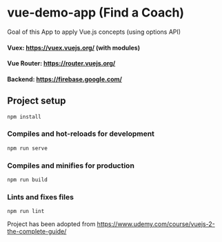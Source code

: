 # vue-demo-app (Find a Coach)
Goal of this App to apply Vue.js concepts (using options API)

#### Vuex: https://vuex.vuejs.org/ (with modules)
#### Vue Router: https://router.vuejs.org/
#### Backend: https://firebase.google.com/

## Project setup
```
npm install
```

### Compiles and hot-reloads for development
```
npm run serve
```

### Compiles and minifies for production
```
npm run build
```

### Lints and fixes files
```
npm run lint
```

Project has been adopted from https://www.udemy.com/course/vuejs-2-the-complete-guide/
